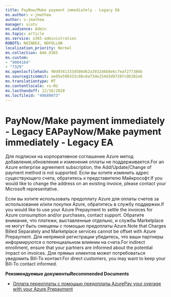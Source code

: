 ```yaml
---
title: PayNow/Make payment immediately - Legacy EA
ms.author: v-jmathew
author: v-jmathew
manager: scotv
ms.audience: Admin
ms.topic: article
ms.service: o365-administration
ROBOTS: NOINDEX, NOFOLLOW
localization_priority: Normal
ms.collection: Adm_O365
ms.custom:
- "9004164"
- "7329"
ms.openlocfilehash: 90d9341333d586d62a3932d4b8e6c7eaf277386b
ms.sourcegitcommit: ae05e598333c08c0a73de254d3d97207c0b382e6
ms.translationtype: MT
ms.contentlocale: ru-RU
ms.lasthandoff: 12/16/2020
ms.locfileid: "49689073"
---
```

# <a name="paynowmake-payment-immediately---legacy-ea"></a><span data-ttu-id="7f5a3-102">PayNow/Make payment immediately - Legacy EA</span><span class="sxs-lookup"><span data-stu-id="7f5a3-102">PayNow/Make payment immediately - Legacy EA</span></span>

<span data-ttu-id="7f5a3-103">Для подписки на корпоративное соглашение Azure метод добавления,обновления и изменения оплаты не поддерживается.</span><span class="sxs-lookup"><span data-stu-id="7f5a3-103">For an Azure enterprise agreement subscription, the Add/Update/Change of payment method is not supported.</span></span> <span data-ttu-id="7f5a3-104">Если вы хотите изменить адрес существующего счета, обратитесь к представителю Майкрософт.</span><span class="sxs-lookup"><span data-stu-id="7f5a3-104">If you would like to change the address on an existing invoice, please contact your Microsoft representative.</span></span>

<span data-ttu-id="7f5a3-105">Если вы хотите использовать предоплату Azure для оплаты счетов за использование и/или покупки Azure, обратитесь в службу поддержки.</span><span class="sxs-lookup"><span data-stu-id="7f5a3-105">If you would like to use your Azure Prepayment to settle the invoices for Azure consumption and/or purchases, contact support.</span></span> <span data-ttu-id="7f5a3-106">Обратите внимание, что платежи, выставленные отдельно, и службы Marketplace не могут быть смещены с помощью предоплаты Azure.</span><span class="sxs-lookup"><span data-stu-id="7f5a3-106">Note that Charges Billed Separately and Marketplace services cannot be offset with Azure Prepayment.</span></span> <span data-ttu-id="7f5a3-107">Для непрямой регистрации убедитесь, что ваши партнеры информируются о потенциальном влиянии на счета.</span><span class="sxs-lookup"><span data-stu-id="7f5a3-107">For indirect enrollment, ensure that your partners are informed about the potential impact on invoices.</span></span> <span data-ttu-id="7f5a3-108">Для прямых клиентов может потребоваться уведомить Bill-To контакт.</span><span class="sxs-lookup"><span data-stu-id="7f5a3-108">For direct customers, you may want to keep your Bill-To contact informed.</span></span>

<span data-ttu-id="7f5a3-109">**Рекомендуемые документы**</span><span class="sxs-lookup"><span data-stu-id="7f5a3-109">**Recommended Documents**</span></span>

- [<span data-ttu-id="7f5a3-110">Оплата переоплаты с помощью предоплаты Azure</span><span class="sxs-lookup"><span data-stu-id="7f5a3-110">Pay your overage with your Azure Prepayment</span></span>](https://docs.microsoft.com/azure/cost-management-billing/manage/ea-portal-enrollment-invoices#pay-your-overage-with-your-azure-prepayment)
